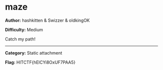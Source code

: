 # maze

**Author:** hashkitten & Swizzer & oldkingOK

**Difficulty:** Medium

Catch my path!

---

**Category:** Static attachment

**Flag:** HITCTF{hElCYi8OxUF7PAA5}

